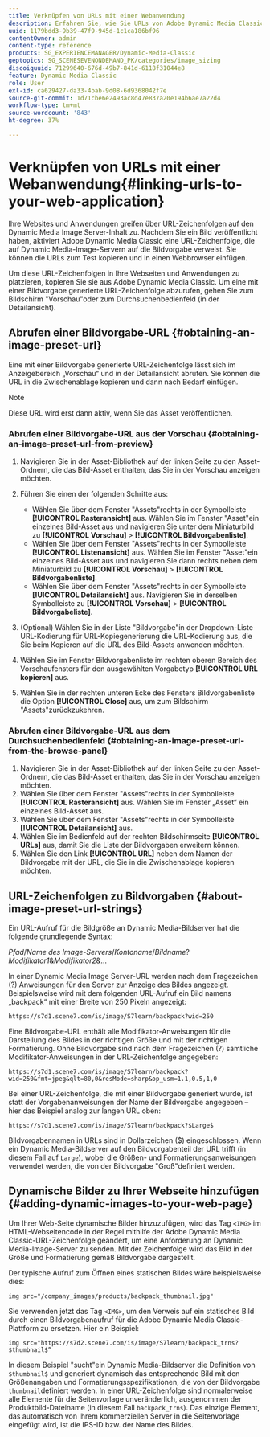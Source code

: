 ```yaml
---
title: Verknüpfen von URLs mit einer Webanwendung
description: Erfahren Sie, wie Sie URLs von Adobe Dynamic Media Classic aus mit Ihrer Web-Anwendung verknüpfen.
uuid: 1179bdd3-9b39-47f9-945d-1c1ca186bf96
contentOwner: admin
content-type: reference
products: SG_EXPERIENCEMANAGER/Dynamic-Media-Classic
geptopics: SG_SCENESEVENONDEMAND_PK/categories/image_sizing
discoiquuid: 71299640-676d-49b7-841d-6118f31044e8
feature: Dynamic Media Classic
role: User
exl-id: ca629427-da33-4bab-9d08-6d9368042f7e
source-git-commit: 1d71cbe6e2493ac8d47e837a20e194b6ae7a22d4
workflow-type: tm+mt
source-wordcount: '843'
ht-degree: 37%

---
```


# Verknüpfen von URLs mit einer Webanwendung{#linking-urls-to-your-web-application}

Ihre Websites und Anwendungen greifen über URL-Zeichenfolgen auf den Dynamic Media Image Server-Inhalt zu. Nachdem Sie ein Bild veröffentlicht haben, aktiviert Adobe Dynamic Media Classic eine URL-Zeichenfolge, die auf Dynamic Media-Image-Servern auf die Bildvorgabe verweist. Sie können die URLs zum Test kopieren und in einen Webbrowser einfügen.

Um diese URL-Zeichenfolgen in Ihre Webseiten und Anwendungen zu platzieren, kopieren Sie sie aus Adobe Dynamic Media Classic. Um eine mit einer Bildvorgabe generierte URL-Zeichenfolge abzurufen, gehen Sie zum Bildschirm &quot;Vorschau&quot;oder zum Durchsuchenbedienfeld (in der Detailansicht).

## Abrufen einer Bildvorgabe-URL {#obtaining-an-image-preset-url}

Eine mit einer Bildvorgabe generierte URL-Zeichenfolge lässt sich im Anzeigebereich „Vorschau“ und in der Detailansicht abrufen. Sie können die URL in die Zwischenablage kopieren und dann nach Bedarf einfügen.

>[!NOTE]
>
>Diese URL wird erst dann aktiv, wenn Sie das Asset veröffentlichen.

### Abrufen einer Bildvorgabe-URL aus der Vorschau {#obtaining-an-image-preset-url-from-preview}

1. Navigieren Sie in der Asset-Bibliothek auf der linken Seite zu den Asset-Ordnern, die das Bild-Asset enthalten, das Sie in der Vorschau anzeigen möchten.
1. Führen Sie einen der folgenden Schritte aus:

   * Wählen Sie über dem Fenster &quot;Assets&quot;rechts in der Symbolleiste **[!UICONTROL Rasteransicht]** aus. Wählen Sie im Fenster &quot;Asset&quot;ein einzelnes Bild-Asset aus und navigieren Sie unter dem Miniaturbild zu **[!UICONTROL Vorschau]** > **[!UICONTROL Bildvorgabenliste]**.
   * Wählen Sie über dem Fenster &quot;Assets&quot;rechts in der Symbolleiste **[!UICONTROL Listenansicht]** aus. Wählen Sie im Fenster &quot;Asset&quot;ein einzelnes Bild-Asset aus und navigieren Sie dann rechts neben dem Miniaturbild zu **[!UICONTROL Vorschau]** > **[!UICONTROL Bildvorgabenliste]**.
   * Wählen Sie über dem Fenster &quot;Assets&quot;rechts in der Symbolleiste **[!UICONTROL Detailansicht]** aus. Navigieren Sie in derselben Symbolleiste zu **[!UICONTROL Vorschau]** > **[!UICONTROL Bildvorgabeliste]**.

1. (Optional) Wählen Sie in der Liste &quot;Bildvorgabe&quot;in der Dropdown-Liste URL-Kodierung für URL-Kopiegenerierung die URL-Kodierung aus, die Sie beim Kopieren auf die URL des Bild-Assets anwenden möchten.
1. Wählen Sie im Fenster Bildvorgabenliste im rechten oberen Bereich des Vorschaufensters für den ausgewählten Vorgabetyp **[!UICONTROL URL kopieren]** aus.
1. Wählen Sie in der rechten unteren Ecke des Fensters Bildvorgabenliste die Option **[!UICONTROL Close]** aus, um zum Bildschirm &quot;Assets&quot;zurückzukehren.

### Abrufen einer Bildvorgabe-URL aus dem Durchsuchenbedienfeld {#obtaining-an-image-preset-url-from-the-browse-panel}

1. Navigieren Sie in der Asset-Bibliothek auf der linken Seite zu den Asset-Ordnern, die das Bild-Asset enthalten, das Sie in der Vorschau anzeigen möchten.
1. Wählen Sie über dem Fenster &quot;Assets&quot;rechts in der Symbolleiste **[!UICONTROL Rasteransicht]** aus. Wählen Sie im Fenster „Asset“ ein einzelnes Bild-Asset aus.
1. Wählen Sie über dem Fenster &quot;Assets&quot;rechts in der Symbolleiste **[!UICONTROL Detailansicht]** aus.
1. Wählen Sie im Bedienfeld auf der rechten Bildschirmseite **[!UICONTROL URLs]** aus, damit Sie die Liste der Bildvorgaben erweitern können.
1. Wählen Sie den Link **[!UICONTROL URL]** neben dem Namen der Bildvorgabe mit der URL, die Sie in die Zwischenablage kopieren möchten.

## URL-Zeichenfolgen zu Bildvorgaben {#about-image-preset-url-strings}

Ein URL-Aufruf für die Bildgröße an Dynamic Media-Bildserver hat die folgende grundlegende Syntax:

*Pfad*/*Name des Image-Servers*/*Kontoname*/*Bildname*?*Modifikator1*&amp;*Modifikator2*&amp;...

In einer Dynamic Media Image Server-URL werden nach dem Fragezeichen (?) Anweisungen für den Server zur Anzeige des Bildes angezeigt. Beispielsweise wird mit dem folgenden URL-Aufruf ein Bild namens „backpack“ mit einer Breite von 250 Pixeln angezeigt:

```as3
https://s7d1.scene7.com/is/image/S7learn/backpack?wid=250
```

Eine Bildvorgabe-URL enthält alle Modifikator-Anweisungen für die Darstellung des Bildes in der richtigen Größe und mit der richtigen Formatierung. Ohne Bildvorgabe sind nach dem Fragezeichen (?) sämtliche Modifikator-Anweisungen in der URL-Zeichenfolge angegeben:

```as3
https://s7d1.scene7.com/is/image/S7learn/backpack?wid=250&fmt=jpeg&qlt=80,0&resMode=sharp&op_usm=1.1,0.5,1,0
```

Bei einer URL-Zeichenfolge, die mit einer Bildvorgabe generiert wurde, ist statt der Vorgabenanweisungen der Name der Bildvorgabe angegeben – hier das Beispiel analog zur langen URL oben:

```as3
https://s7d1.scene7.com/is/image/S7learn/backpack?$Large$
```

Bildvorgabennamen in URLs sind in Dollarzeichen ($) eingeschlossen. Wenn ein Dynamic Media-Bildserver auf den Bildvorgabenteil der URL trifft (in diesem Fall auf `Large`), wobei die Größen- und Formatierungsanweisungen verwendet werden, die von der Bildvorgabe &quot;Groß&quot;definiert werden.

## Dynamische Bilder zu Ihrer Webseite hinzufügen {#adding-dynamic-images-to-your-web-page}

Um Ihrer Web-Seite dynamische Bilder hinzuzufügen, wird das Tag `<IMG>` im HTML-Webseitencode in der Regel mithilfe der Adobe Dynamic Media Classic-URL-Zeichenfolge geändert, um eine Anforderung an Dynamic Media-Image-Server zu senden. Mit der Zeichenfolge wird das Bild in der Größe und Formatierung gemäß Bildvorgabe dargestellt.

Der typische Aufruf zum Öffnen eines statischen Bildes wäre beispielsweise dies:

```as3
img src="/company_images/products/backpack_thumbnail.jpg"
```

Sie verwenden jetzt das Tag `<IMG>`, um den Verweis auf ein statisches Bild durch einen Bildvorgabenaufruf für die Adobe Dynamic Media Classic-Plattform zu ersetzen. Hier ein Beispiel:

```as3
img src="https://s7d2.scene7.com/is/image/S7learn/backpack_trns?$thumbnail$”
```

In diesem Beispiel &quot;sucht&quot;ein Dynamic Media-Bildserver die Definition von `$thumbnail$` und generiert dynamisch das entsprechende Bild mit den Größenangaben und Formatierungsspezifikationen, die von der Bildvorgabe `thumbnail`definiert werden. In einer URL-Zeichenfolge sind normalerweise alle Elemente für die Seitenvorlage unveränderlich, ausgenommen der Produktbild-Dateiname (in diesem Fall `backpack_trns`). Das einzige Element, das automatisch von Ihrem kommerziellen Server in die Seitenvorlage eingefügt wird, ist die IPS-ID bzw. der Name des Bildes.
